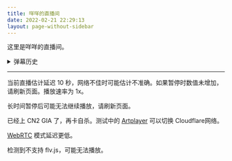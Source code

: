 ```yaml
---
title: 咩咩的直播间
date: 2022-02-21 22:29:13
layout: page-without-sidebar
---
```

<link rel="stylesheet" href="/css/DPlayer.min.css">
<script src="https://cdnjs.cloudflare.com/ajax/libs/dplayer/1.26.0/DPlayer.min.js"></script>
<!-- <script src="https://cdnjs.cloudflare.com/ajax/libs/hls.js/1.1.5/hls.min.js"></script> -->
<script src="https://cdnjs.cloudflare.com/ajax/libs/flv.js/1.6.2/flv.min.js"></script>
<!-- <script src="https://cdnjs.cloudflare.com/ajax/libs/shaka-player/4.0.0/shaka-player.compiled.js"></script> -->
<!-- <script src="https://cdn.dashjs.org/latest/dash.all.min.js"></script> -->
<script src="https://cdnjs.cloudflare.com/ajax/libs/microsoft-signalr/6.0.5/signalr.min.js"></script>
<script src="https://live-flv.b11p.com/players/js/srs.sdk.js"></script>

<script src="/live/danmaku.js"></script>

这里是咩咩的直播间。

<div id="dplayer"></div>

<details id="danmakuHistory">
<summary>弹幕历史</summary>
</details>

---

<div id="flvhint">

当前直播估计延迟 <span id="latency">10</span> 秒，网络不佳时可能估计不准确。如果暂停时数值未增加，请刷新页面。播放速率为 <span id="speed">1x</span>。

长时间暂停后可能无法继续播放，请刷新页面。

已经上 CN2 GIA 了，再卡自杀。测试中的 <a href="/live/artplayer.html">Artplayer</a> 可以切换 Cloudflare网络。

[WebRTC](/live/webrtc.html) 模式延迟更低。

</div>

<div id="webrtchint">

检测到不支持 flv.js，可能无法播放。

</div>

<script>
var needReload = false;
var latency = 3.0;
</script>

<script>
function addDanmakuHistory(user, text) {
    let post = document.querySelector("#danmakuHistory");
    let p = document.createElement("p");
    p.innerText = "(" +  new Date().toLocaleTimeString() + ") " + user + ": " + text;
    post.appendChild(p);
}
</script>

<script>
var dp;
var danmakuSingleton = liveDan(
    "https://live-danmaku.b11p.com/danmakuHub",
    "4463403c-aff8-c16d-0933-4636405ff116",
    function (user, dan) {
        dp.danmaku.draw(dan);
    }
);
danmakuSingleton.connection.on("ReceiveMessage", function (user, message) {
    addDanmakuHistory(user, JSON.parse(message).text);
});
var useWebRtc = !flvjs.isSupported();
if (useWebRtc) {
    $("#flvhint")[0].hidden = true;
} else {
    $("#webrtchint")[0].hidden = true;
}
useWebRtc = false; // this page always uses flv.js
var quality = useWebRtc ? {
    name: 'WebRTC',
    url: 'webrtc://live-flv.b11p.com:443/live/livestream',
    type: 'webrtc'
} : {
    name: 'FLV',
    url: 'https://live-flv.b11p.com/live/livestream.flv',
    type: 'flv',
};
function createPlayer() {
    latency = 10;
    dp = new DPlayer({
        container: document.getElementById('dplayer'),
        live: true,
        autoplay: true,
        screenshot: true,
        volume:1,
        video: {
            //url: '@ViewBag.Url',
            // quality: @Html.Raw(ViewBag.Quality),
            quality: [
                // {
                //     name: 'IPv4',
                //     url: 'https://live4.b11p.com/live.mpd',
                //     type: 'dashJS',
                // },
                // {
                //     name: 'Dual Stack',
                //     url: 'https://live.b11p.com/live.mpd',
                //     type: 'dashJS',
                // },
                quality,
            ],
            defaultQuality: 0,
            // type: 'splr',
            customType: {
                'webrtc': function (video, player) {
                    let url = video.src;
                    let sdk = new SrsRtcPlayerAsync();
                    video.srcObject = sdk.stream;
                    sdk.play(url).catch(function (reason) {
                        sdk.close();
                        $('#rtc_media_player').hide();
                        console.error(reason);
                    });
                    player.events.on('destroy', function () {
                        sdk.close();
                    });
                },
                'splr': function (video, player) {
                    var src = video.src;

                    var playerShaka = new shaka.Player(video);
                    playerShaka.configure({
                        streaming: {
                            bufferingGoal: 60,
                            bufferBehind: 30,
                            retryParameters: {
                                timeout: 0,       // timeout in ms, after which we abort; 0 means never
                                maxAttempts: 200,   // the maximum number of requests before we fail
                                baseDelay: 100,  // the base delay in ms between retries
                                // backoffFactor: 2, // the multiplicative backoff factor between retries
                                // fuzzFactor: 0.5,  // the fuzz factor to apply to each retry delay
                            },
                            smallGapLimit: 0
                        },
                        abr: {
                            defaultBandwidthEstimate: 2000000, // bits per second.
                            switchInterval: 1
                        }
                    });

                    // Listen for error events.
                    // playerShaka.addEventListener('error', onErrorEvent);

                    // // Try to load a manifest.
                    // // This is an asynchronous process.
                    // playerShaka.load(src).then(function () {
                    //     // This runs if the asynchronous load is successful.
                    //     console.log('The video has now been loaded!');
                    // }).catch(onError);  // onError is executed if the asynchronous load fails.

                    playerShaka.load(src);
                },
                'dashJS': function (video, player) {
                    var src = video.src;

                    var sPlayer = dashjs.MediaPlayer().create();
                    sPlayer.initialize();
                    sPlayer.updateSettings({
                        'debug': {
                        },
                        'streaming': {
                            'buffer': {
                                'bufferTimeAtTopQualityLongForm': 240,
                                'fastSwitchEnabled': true       // enables buffer replacement when switching bitrates for faster switching
                            },
                            'gaps': {
                                jumpGaps: false,
                            }
                        }
                    });
                    //sPlayer.setAutoPlay(false); // remove this line if you want the player to start automatically on load
                    sPlayer.attachView(video); // tell the player which videoElement it should use
                    sPlayer.attachSource(src); // provide the manifest source
                }
            }
        },
        pluginOptions: {
            flv: {
                config: {
                    // enableStashBuffer: false, // may cause audio delay and not sync with video
                    // stashInitialSize: 128,
                    isLive: true,
                    // lazyLoad: true, // not working at live streaming?
                    // lazyLoadMaxDuration: 30, // default may be 300-600s at live streaming.
                    // lazyLoadRecoverDuration: 10,
                },
                // mediaDataSource: {
                //     isLive: true,
                // }
            }
        },
        danmaku: true,
        apiBackend: {
            read: function (options) {
                options.success();
            }, 
            send: options => {
                danmakuSingleton.send(options.data);
                options.success();
                addDanmakuHistory("我", options.data.text);
            },
        },
    });

    if (!useWebRtc) {
        // Configure auto connect
        dp.video.onended = () => {
            dp.destroy();
            createPlayer();
            // dp.play();
        };
    }

    // flvjs error
    dp.plugins.flvjs.on(flvjs.Events.ERROR, (t, u, v) => {
        console.error({ t, u, v });
        dp.destroy();
        createPlayer();
    });

    // buffer is too long
    dp.on('play', () => {
        if (!needReload) {
            return;
        }
        needReload = false;
        dp.destroy();
        createPlayer();
    });
}
createPlayer();

// This event often fires, so it can be used for lower latency.
// dp.video.oncanplaythrough = () => console.log("canplaythrough");
dp.video.onsuspended = () => console.log("suspended");
dp.video.onsuspend = () => console.log("suspend");
dp.video.onerror = () => console.log("error");
dp.video.onstalled = () => console.log("stalled");

</script>

<script async>
if (!useWebRtc) {
    let latencyAlleviation = {};
    latencyAlleviation.latencySpan = document.getElementById('latency');
    latencyAlleviation.speedSpan = document.getElementById('speed');

    // async function __aaaaafucklatency__() {
    //     let container = document.getElementById('dplayer');
    //     let video = container.querySelector('video');
    //     let latencySpan = document.getElementById('latency');
    //     for (;;) {
    //         await new Promise(r => setTimeout(r, 100));
    //         let bufferCount = video.buffered.length;
    //         if (bufferCount == 0) {
    //             await new Promise(r => setTimeout(r, 10000));
    //             continue;
    //         }
    //         let latency = video.buffered.end(bufferCount - 1) - video.currentTime;
    //         latencySpan.innerText = latency.toFixed(2);
    //     }
    // }
    // __aaaaafucklatency__();

    window.setInterval(() => {
        let bufferCount = dp.video.buffered.length;
        if (bufferCount == 0) {
            return;
        }

        let currentplaybackRate = dp.video.playbackRate;
        latency -= 0.2 * (currentplaybackRate - 1) + 0.02;

        let buffetLength = dp.video.buffered.end(bufferCount - 1) - dp.video.currentTime;

        if (buffetLength > 60 && dp.paused) {
            needReload = true;
            dp.plugins.flvjs.unload();
        }

        if (buffetLength + 2.5 > latency) {
            latency = buffetLength + 2.5;
        }

        latencyAlleviation.latencySpan.innerText = (latency).toFixed(0);
        if (buffetLength < 2.0 && dp.video.playbackRate > 1.0) {
            dp.video.playbackRate = 1.0;
        }
        else if (buffetLength > 12.0 && dp.video.playbackRate < 1.1) {
            dp.video.playbackRate = 1.1;
        }
        else if (buffetLength > 37.0 && dp.video.playbackRate < 1.2) {
            dp.video.playbackRate = 1.2;
        }
        latencyAlleviation.speedSpan.innerText = dp.video.playbackRate + "x";
    }, 200);
}
</script>